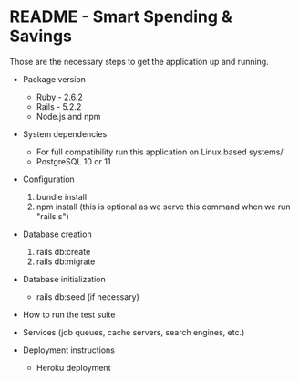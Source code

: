 # README - Smart Spending & Savings

Those are the necessary steps to get the application up and running.

* Package version
    * Ruby - 2.6.2
    * Rails - 5.2.2
    * Node.js and npm

* System dependencies
    * For full compatibility run this application on Linux based systems/
    * PostgreSQL 10 or 11

* Configuration
    1. bundle install
    2. npm install (this is optional as we serve this command when we run "rails s")

* Database creation
    1. rails db:create
    2. rails db:migrate

* Database initialization
    * rails db:seed (if necessary)

* How to run the test suite

* Services (job queues, cache servers, search engines, etc.)

* Deployment instructions
    * Heroku deployment
